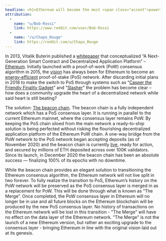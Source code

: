 ```yaml
---
headline: <h1>Ethereum will become the most <span class="accent">powerful</span>, most <span class="accent">used</span>, most <span class="accent">credibly-neutral</span>, and most <span class="accent accent-green">energy-efficient</span> blockchain network in&nbsp;the&nbsp;world.</h1>
attribution:
  -
    name: "u/Bob-Rossi"
    link: https://www.reddit.com/user/Bob-Rossi
  -
    name: "/u/Chapo_Rouge"
    link: https://reddit.com/u/Chapo_Rouge
---
```


In 2013, Vitalik Buterin published a [whitepaper](https://ethereum.org/en/whitepaper/) that conceptualized “A Next-Generation Smart Contract and Decentralized Application Platform” – [Ethereum](https://ethereum.org). Initially launched with a proof-of-work (PoW) consensus algorithm in 2015, the [vision](https://ethereum.org/en/eth2/vision/) has always been for Ethereum to become an [energy-efficient](https://spectrum.ieee.org/computing/networks/ethereum-plans-to-cut-its-absurd-energy-consumption-by-99-percent) proof-of-stake (PoS) network. After discarding initial plans in 2018 to make the switch to PoS through systems such as “[Casper the Friendly Finality Gadget](https://arxiv.org/pdf/1710.09437.pdf)” and "[Slasher](https://blog.ethereum.org/2014/01/15/slasher-a-punitive-proof-of-stake-algorithm/)" the problem has become clear – how does a community upgrade the heart of a decentralized network while said heart is still beating?

The solution: [The beacon chain](https://ethereum.org/en/eth2/beacon-chain/). The beacon chain is a fully independent network which has a PoS consensus layer. It is running in parallel to the current Ethereum mainnet, where the consensus layer remains PoW. By keeping the PoS chain siloed from the main network a ready-to-ship solution is being perfected without risking the flourishing decentralized application platform of the Ethereum PoW chain. A one-way bridge from the PoW network to the PoS network began accepting deposits (as of November 2020) and the beacon chain is currently [live](https://beaconcha.in/), ready for action, and secured by millions of ETH deposited across over 100K validators. Since its launch, in December 2020 the beacon chain has been an absolute success — finalizing 100% of its epochs with no downtime.

While the beacon chain provides an elegant solution to transitioning the Ethereum consensus algorithm, the Ethereum network will not live split in two forever. To fully realize the transition to PoS, Ethereum’s history on the PoW network will be preserved as the PoS consensus layer is merged in as a replacement for PoW. This will be done through what is known as “The Merge”. Once completed, the PoW consensus layer in Ethereum will no longer be in use and all future blocks on the Ethereum blockchain will be produced by the new PoS consensus layer. No history of transactions on the Ethereum network will be lost in this transition - "The Merge" will have no effect on the data layer of the Ethereum network. "The Merge" is not the launch of a new Ethereum version, but rather an exciting upgrade to the consensus layer - bringing Ethereum in line with the original vision laid out at its genesis.

